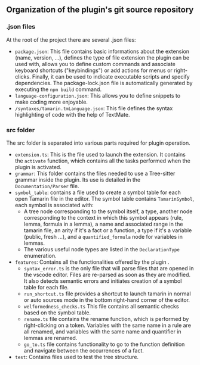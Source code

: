 ## Organization of the plugin's git source repository
###  .json files
At the root of the project there are several .json files:

- ```package.json```: This file contains basic informations about the extension (name, version, ...), defines the type of file extension the plugin can be used with, allows you to define custom commands and associate keyboard shortcuts ("keybindings") or add actions for menus or right-clicks. Finally, it can be used to indicate executable scripts and specify dependencies. The package-lock.json file is automatically generated by executing the ``npm build`` command.
- ```language-configuration.json```: This allows you to define snippets to make coding more enjoyable.
- ``/syntaxes/tamarin.tmLanguage.json``: This file defines the syntax highlighting of code with the help of TextMate.
### src folder

The src folder is separated into various parts required for plugin operation.

- ``extension.ts``: This is the file used to launch the extension. It contains the ``activate`` function, which contains all the tasks performed when the plugin is activated.
- ```grammar```: This folder contains the files needed to use a Tree-sitter grammar inside the plugin. Its use is detailed in the ``Documentation/Parser`` file.
- ``symbol_table``: contains a file used to create a symbol table for each open Tamarin file in the editor. The symbol table contains ```TamarinSymbol```,  each symbol is associated with:
	- A tree node corresponding to the symbol itself, a type, another node corresponding to the context in which this symbol appears (rule, lemma, formula in a lemma), a name and associated range in the tamarin file, an arity if it's a fact or a function, a type if it's a variable (public, fresh ...), and a ``quantified_formula`` node for variables in lemmas.
  - The various useful node types are listed in the ``DeclarationType`` enumeration.
- ```features```: Contains all the functionalities
offered by the plugin .
  - ```syntax_error.ts``` is the only file that will parse files that are opened in the vscode editor. Files are re-parsed as soon as they are modified. It also detects semantic errors and initiates creation of a symbol table for each file.
  - ```run_shortcut.ts``` file provides a shortcut to launch tamarin in normal or auto sources mode in the bottom right-hand corner of the editor.
  - ``welformedness_checks.ts`` This file contains all semantic checks based on the symbol table.
  - ``rename.ts`` file contains the rename function, which is performed by right-clicking on a token. Variables with the same name in a rule are all renamed, and variables with the same name and quantifier in lemmas are renamed.
   - ``go_to.ts`` file contains functionality to go to the function definition and navigate between the occurrences of a fact.
- ```test```: Contains files used to test the tree structure.
